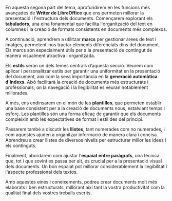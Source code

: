 
En aquesta segona part del tema, aprofundirem en les funcions més avançades de **Writer de LibreOffice** que ens permeten millorar la presentació i l'estructura dels documents. Començarem explorant els **tabuladors**, una eina fonamental que facilita l'organització del text en columnes i la creació de formats consistents en documents més complexos.

A continuació, aprendrem a utilitzar **marcs** per gestionar àrees de text i imatges, permetent-nos tractar elements diferenciats dins del document. Els marcs són especialment útils per a la presentació de contingut de manera visualment atractiva i organitzada.

Els **estils** seran un dels temes centrals d’aquesta secció. Veurem com aplicar i personalitzar estils per garantir una uniformitat en la presentació del document, així com la seva importància en la **generació automàtica d'índexs**. Això facilitarà la creació de documents més estructurats i professionals, on la navegació i la llegibilitat es veuran notablement millorades.

A més, ens endinsarem en el món de les **plantilles**, que permeten establir una base consistent per a la creació de documents nous, estalviant temps i esforç. Les plantilles són una forma eficaç de garantir que els documents compleixin amb les expectatives de format i estil des del principi.

Passarem també a discutir les **llistes**, tant numerades com no numerades, i com aquestes ajuden a organitzar informació de manera clara i concisa. Aprendreu a crear llistes de diversos nivells per estructurar millor les idees i els continguts.

Finalment, abordarem com ajustar l’**espaiat entre paràgrafs**, una tècnica que, tot i que sovint es passa per alt, és crucial per a la presentació visual dels documents. Un bon espaiat pot millorar considerablement la llegibilitat i l'aspecte professional dels textos.

Amb aquestes eines i coneixements, podreu crear documents molt més elaborats i ben estructurats, millorant així tant la vostra productivitat com la qualitat final dels vostres treballs escrits.

